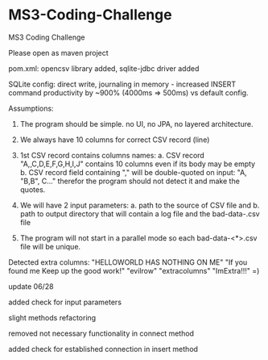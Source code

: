 # MS3-Coding-Challenge
MS3 Coding Challenge

Please open as maven project


pom.xml:
opencsv library added,
sqlite-jdbc driver added

SQLite config: direct write, journaling in memory - increased INSERT command productivity by ~900% (4000ms => 500ms) vs default config.

Assumptions:

1. The program should be simple. no UI, no JPA, no layered architecture.
2. We always have 10 columns for correct CSV record (line)
3. 1st CSV record contains columns names:
  a. CSV record "A,,C,D,E,F,G,H,I,J" contains 10 columns even if its body may be empty
  b. CSV record field containing "," will be double-quoted on input: "A, "B,B", C..." therefor the program should not detect it and make the quotes.

4. We will have 2 input parameters: a. path to the source of CSV file and b. path to output directory that will contain a log file and the bad-data-.csv file
5. The program will not start in a parallel mode so each bad-data-<*>.csv file will be unique.

Detected extra columns:
"HELLOWORLD HAS NOTHING ON ME"
"If you found me Keep up the good work!"
"evilrow"
"extracolumns"
"ImExtra!!!"
=)

update 06/28

added check for input parameters
      
slight methods refactoring
      
removed not necessary functionality in connect method
			
added check for established connection in insert method
